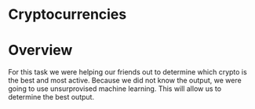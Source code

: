 # Cryptocurrencies

# Overview

For this task we were helping our friends out to determine which crypto is the best and most active. Because we did not know the output, we were going to use unsurprovised machine learning. This will allow us to determine the best output. 

